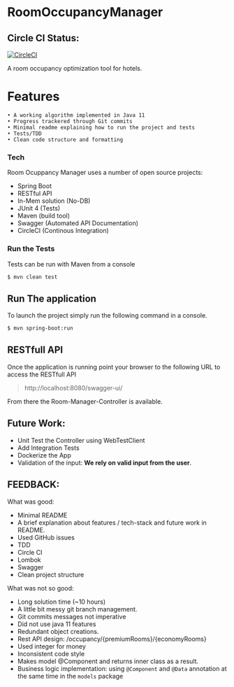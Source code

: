 # RoomOccupancyManager


## Circle CI Status: 
[![CircleCI](https://circleci.com/gh/MaMoreo/room-occupancy-manager.svg?style=svg)](https://circleci.com/gh/MaMoreo/room-occupancy-manager)

A room occupancy optimization tool for hotels.

# Features
    • A working algorithm implemented in Java 11
    • Progress trackered through Git commits
    • Minimal readme explaining how to run the project and tests
    • Tests/TDD
    • Clean code structure and formatting

### Tech

Room Ocuppancy Manager uses a number of open source projects:

   - Spring Boot
  - RESTful API
  - In-Mem solution (No-DB)
  - JUnit 4 (Tests)
  - Maven (build tool)
  - Swagger (Automated API Documentation)
  - CircleCI (Continous Integration)


### Run the Tests

Tests can be run with Maven from a console

```sh
$ mvn clean test
```
## Run The application
To launch the project simply run the following command in a console.

```sh
$ mvn spring-boot:run
```

## RESTfull API
Once the application is running point your browser to the following URL to access
the RESTfull API
> http://localhost:8080/swagger-ui/

From there the Room-Manager-Controller is available.

## Future Work:
* Unit Test the Controller using WebTestClient
* Add Integration Tests
* Dockerize the App
* Validation of the input: **We rely on valid input from the user**.


## FEEDBACK: 

What was good:
- Minimal README
- A brief explanation about features / tech-stack and future work in README.
- Used GitHub issues 
- TDD
- Circle CI
- Lombok
- Swagger
- Clean project structure

What was not so good:
- Long solution time (~10 hours)
- A little bit messy git branch management.
- Git commits messages not imperative
- Did not use java 11 features
- Redundant object creations.
- Rest API design: /occupancy/{premiumRooms}/{economyRooms}
- Used integer for money
- Inconsistent code style
- Makes model @Component and returns inner class as a result. 
- Business logic implementation: using `@Component` and `@Data` annotation at the same time in the `models` package



